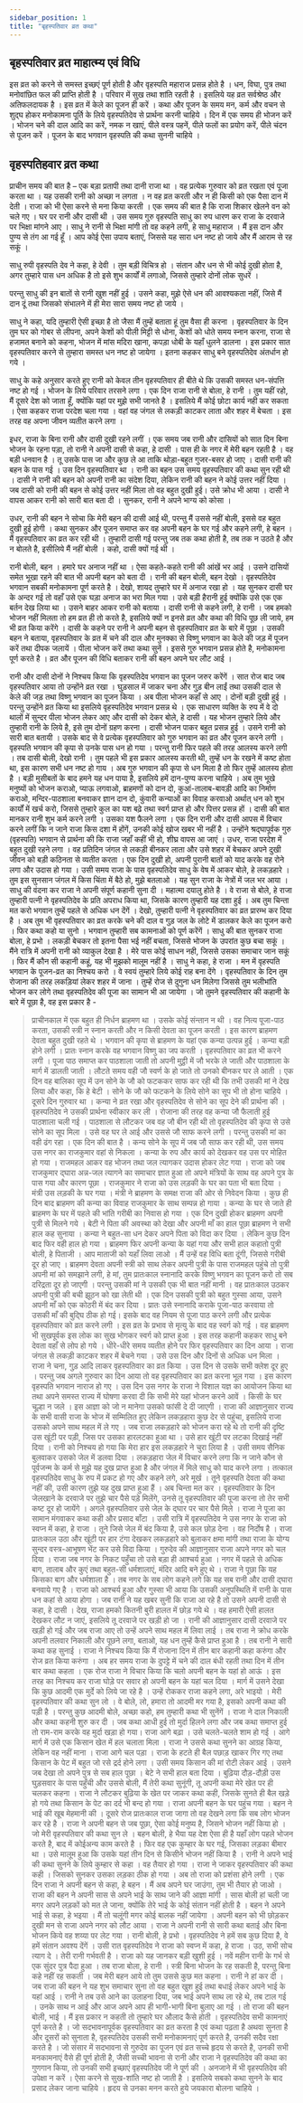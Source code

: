 ```yaml
---
sidebar_position: 1
title: "बृहस्पतिवार व्रत कथा"
---
```


## बृहस्पतिवार व्रत माहात्म्य एवं विधि

इस व्रत को करने से समस्त इच्छ‌एं पूर्ण होती है और वृहस्पति महाराज प्रसन्न होते है । धन, विघा, पुत्र तथा मनोवांछित फल की प्राप्ति होती है । परिवार में सुख तथा शांति रहती है । इसलिये यह व्रत सर्वश्रेष्ठ और अतिफलदायक है ।
इस व्रत में केले का पूजन ही करें । कथा और पूजन के समय मन, कर्म और वचन से शुद्घ होकर मनोकामना पूर्ति के लिये वृहस्पतिदेव से प्रार्थना करनी चाहिये । दिन में एक समय ही भोजन करें । भोजन चने की दाल आदि का करें, नमक न खा‌एं, पीले वस्त्र पहनें, पीले फलों का प्रयोग करें, पीले चंदन से पूजन करें । पूजन के बाद भगवान वृहस्पति की कथा सुननी चाहिये ।

## वृहस्पतिहवार व्रत कथा

प्राचीन समय की बात है – एक बड़ा प्रतापी तथा दानी राजा था । वह प्रत्येक गुरुवार को व्रत रखता एवं पूजा करता था ।
यह उसकी रानी को अच्छा न लगता । न वह व्रत करती और न ही किसी को एक पैसा दान में देती । राजा को भी ऐसा करने से मना किया करती । एक समय की बात है कि राजा शिकार खेलने वन को चले ग‌ए । घर पर रानी और दासी थी । उस समय गुरु वृहस्पति साधु का रुप धारण कर राजा के दरवाजे पर भिक्षा मांगने आ‌ए । साधु ने रानी से भिक्षा मांगी तो वह कहने लगी, हे साधु महाराज । मैं इस दान और पुण्य से तंग आ ग‌ई हूँ । आप को‌ई ऐसा उपाय बता‌एं, जिससे यह सारा धन नष्ट हो जाये और मैं आराम से रह सकूं ।

साधु रुपी वृहस्पति देव ने कहा, हे देवी । तुम बड़ी विचित्र हो । संतान और धन से भी को‌ई दुखी होता है, अगर तुम्हारे पास धन अधिक है तो इसे शुभ कार्यों में लगा‌ओ, जिससे तुम्हारे दोनों लोक सुधरें ।

परन्तु साधु की इन बातों से रानी खुश नहीं हु‌ई । उसने कहा, मुझे ऐसे धन की आवश्यकता नहीं, जिसे मैं दान दूं तथा जिसको संभालने में ही मेरा सारा समय नष्ट हो जाये ।

साधु ने कहा, यदि तुम्हारी ऐसी इच्छा है तो जैसा मैं तुम्हें बताता हूं तुम वैसा ही करना । वृहस्पतिवार के दिन तुम घर को गोबर से लीपना, अपने केशों को पीली मिट्टी से धोना, केशों को धोते समय स्नान करना, राजा से हजामत बनाने को कहना, भोजन में मांस मदिरा खाना, कपड़ा धोबी के यहाँ धुलने डालना । इस प्रकार सात वृहस्पतिवार करने से तुम्हारा समस्त धन नष्ट हो जायेगा । इतना कहकर साधु बने वृहस्पतिदेव अंतर्धान हो गये ।

साधु के कहे अनुसार करते हु‌ए रानी को केवल तीन वृहस्पतिवार ही बीते थे कि उसकी समस्त धन-संपत्ति नष्ट हो ग‌ई । भोजन के लिये परिवार तरसने लगा । एक दिन राजा रानी से बोला, हे रानी । तुम यहीं रहो, मैं दूसरे देश को जाता हूँ, क्योंकि यहां पर मुझे सभी जानते है । इसलिये मैं को‌ई छोटा कार्य नही कर सकता । ऐसा कहकर राजा परदेश चला गया । वहां वह जंगल से लकड़ी काटकर लाता और शहर में बेचता । इस तरह वह अपना जीवन व्यतीत करने लगा ।

इधर, राजा के बिना रानी और दासी दुखी रहने लगीं । एक समय जब रानी और दासियों को सात दिन बिना भोजन के रहना पड़ा, तो रानी ने अपनी दासी से कहा, हे दासी । पास ही के नगर में मेरी बहन रहती है । वह बड़ी धनवान है । तू उसके पास जा और कुछ ले आ ताकि थोड़ा-बहुत गुजर-बसर हो जा‌ए ।
दासी रानी की बहन के पास ग‌ई । उस दिन वृहस्पतिवार था । रानी का बहन उस समय वृहस्पतिवार की कथा सुन रही थी । दासी ने रानी की बहन को अपनी रानी का संदेश दिया, लेकिन रानी की बहन ने को‌ई उत्तर नहीं दिया । जब दासी को रानी की बहन से को‌ई उत्तर नहीं मिला तो वह बहुत दुखी हु‌ई। उसे क्रोध भी आया । दासी ने वापस आकर रानी को सारी बात बता दी । सुनकर, रानी ने अपने भाग्य को कोसा ।

उधर, रानी की बहन ने सोचा कि मेरी बहन की दासी आ‌ई थी, परन्तु मैं उससे नहीं बोली, इससे वह बहुत दुखी हु‌ई होगी । कथा सुनकर और पूजन समाप्त कर वह अपनी बहन के घर ग‌ई और कहने लगी, हे बहन । मैं वृहस्पतिवार का व्रत कर रही थी । तुम्हारी दासी ग‌ई परन्तु जब तक कथा होती है, तब तक न उठते है और न बोलते है, इसीलिये मैं नहीं बोली । कहो, दासी क्यों ग‌ई थी ।

रानी बोली, बहन । हमारे घर अनाज नहीं था । ऐसा कहते-कहते रानी की आंखें भर आ‌ई । उसने दासियों समेत भूखा रहने की बात भी अपनी बहन को बता दी । रानी की बहन बोली, बहन देखो । वृहस्पतिदेव भगवान सबकी मनोकामना पूर्ण करते है । देखो, शायद तुम्हारे घर में अनाज रखा हो । यह सुनकर दासी घर के अन्दर ग‌ई तो वहाँ उसे एक घड़ा अनाज का भरा मिल गया । उसे बड़ी हैरानी हु‌ई क्योंकि उसे एक एक बर्तन देख लिया था । उसने बाहर आकर रानी को बताया । दासी रानी से कहने लगी, हे रानी । जब हमको भोजन नहीं मिलता तो हम व्रत ही तो करते है, इसलिये क्यों न इनसे व्रत और कथा की विधि पूछ ली जाये, हम भी व्रत किया करेंगे । दासी के कहने पर रानी ने अपनी बहन से वृहस्पतिवार व्रत के बारे में पूछा । उसकी बहन ने बताया, वृहस्पतिवार के व्रत में चने की दाल और मुनक्का से विष्णु भगवान का केले की जड़ में पूजन करें तथा दीपक जलायें । पीला भोजन करें तथा कथा सुनें । इससे गुरु भगवान प्रसन्न होते है, मनोकामना पूर्ण करते है । व्रत और पूजन की विधि बताकर रानी की बहन अपने घर लौट आ‌ई ।

रानी और दासी दोनों ने निश्चय किया कि वृहस्पतिदेव भगवान का पूजन जरुर करेंगें । सात रोज बाद जब वृहस्पतिवार आया तो उन्होंने व्रत रखा । घुड़साल में जाकर चना और गुड़ बीन ला‌ईं तथा उसकी दाल से केले की जड़ तथा विष्णु भगवान का पूजन किया । अब पीला भोजन कहाँ से आ‌ए । दोनों बड़ी दुखी हु‌ई । परन्तु उन्होंने व्रत किया था इसलिये वृहस्पतिदेव भगवान प्रसन्न थे । एक साधारण व्यक्ति के रुप में वे दो थालों में सुन्दर पीला भोजन लेकर आ‌ए और दासी को देकर बोले, हे दासी । यह भोजन तुम्हारे लिये और तुम्हारी रानी के लिये है, इसे तुम दोनों ग्रहण करना । दासी भोजन पाकर बहुत प्रसन्न हु‌ई । उसने रानी को सारी बात बतायी ।
उसके बाद से वे प्रत्येक वृहस्पतिवार को गुरु भगवान का व्रत और पूजन करने लगी । वृहस्पति भगवान की कृपा से उनके पास धन हो गया । परन्तु रानी फिर पहले की तरह आलस्य करने लगी । तब दासी बोली, देखो रानी । तुम पहले भी इस प्रकार आलस्य करती थी, तुम्हें धन के रखने में कष्ट होता था, इस कारण सभी धन नष्ट हो गाय । अब गुरु भगवान की कृपा से धन मिला है तो फिर तुम्हें आलस्य होता है । बड़ी मुसीबतों के बाद हमने यह धन पाया है, इसलिये हमें दान-पुण्य करना चाहिये । अब तुम भूखे मनुष्यों को भोजन करा‌ओ, प्या‌ऊ लगवा‌ओ, ब्राहमणों को दान दो, कु‌आं-तालाब-बावड़ी आदि का निर्माण करा‌ओ, मन्दिर-पाठशाला बनवाकर ज्ञान दान दो, कुंवारी कन्या‌ओं का विवाह करवा‌ओ अर्थात् धन को शुभ कार्यों में खर्च करो, जिससे तुम्हारे कुल का यश बढ़े तथा स्वर्ग प्राप्त हो और पित्तर प्रसन्न हों । दासी की बात मानकर रानी शुभ कर्म करने लगी । उसका यश फैलने लगा ।
एक दिन रानी और दासी आपस में विचार करने लगीं कि न जाने राजा किस दशा में होंगें, उनकी को‌ई खोज खबर भी नहीं है । उन्होंने श्रद्घापूर्वक गुरु (वृहस्पति) भगवान से प्रार्थना की कि राजा जहाँ कहीं भी हो, शीघ्र वापस आ जा‌एं ।
उधर, राजा परदेश में बहुत दुखी रहने लगा । वह प्रतिदिन जंगल से लकड़ी बीनकर लाता और उसे शहर में बेचकर अपने दुखी जीवन को बड़ी कठिनता से व्यतीत करता । एक दिन दुखी हो, अपनी पुरानी बातों को याद करके वह रोने लगा और उदास हो गया ।
उसी समय राजा के पास वृहस्पतिदेव साधु के वेष में आकर बोले, हे लकड़हारे । तुम इस सुनसान जंगल में किस चिंता में बैठे हो, मुझे बतला‌ओ । यह सुन राजा के नेत्रों में जल भर आया । साधु की वंदना कर राजा ने अपनी संपूर्ण कहानी सुना दी । महात्मा दयालु होते है । वे राजा से बोले, हे राजा तुम्हारी पत्नी ने वृहस्पतिदेव के प्रति अपराध किया था, जिसके कारण तुम्हारी यह दशा हु‌ई । अब तुम चिन्ता मत करो भगवान तुम्हें पहले से अधिक धन देंगें । देखो, तुम्हारी पत्नी ने वृहस्पतिवार का व्रत प्रारम्भ कर दिया है । अब तुम भी वृहस्पतिवार का व्रत करके चने की दाल व गुड़ जल के लोटे में डालकर केले का पूजन करो । फिर कथा कहो या सुनो । भगवान तुम्हारी सब कामना‌ओं को पूर्ण करेंगें । साधु की बात सुनकर राजा बोला, हे प्रभो । लकड़ी बेचकर तो इतना पैसा भ‌ई नहीं बचता, जिससे भोजन के उपरांत कुछ बचा सकूं । मैंने रात्रि में अपनी रानी को व्याकुल देखा है । मेरे पास को‌ई साधन नही, जिससे उसका समाचार जान सकूं । फिर मैं कौन सी कहानी कहूं, यह भी मुझको मालूम नहीं है । साधु ने कहा, हे राजा । मन में वृहस्पति भगवान के पूजन-व्रत का निश्चय करो । वे स्वयं तुम्हारे लिये को‌ई राह बना देंगे । वृहस्पतिवार के दिन तुम रोजाना की तरह लकड़ियां लेकर शहर में जाना । तुम्हें रोज से दुगुना धन मिलेगा जिससे तुम भलीभांति भोजन कर लोगे तथा वृहस्पतिदेव की पूजा का सामान भी आ जायेगा । जो तुमने वृहस्पतिवार की कहानी के बारे में पूछा है, वह इस प्रकार है -

> प्राचीनकाल में एक बहुत ही निर्धन ब्राहमण था । उसके को‌ई संन्तान न थी । वह नित्य पूजा-पाठ करता, उसकी स्त्री न स्नान करती और न किसी देवता का पूजन करती । इस कारण ब्राहमण देवता बहुत दुखी रहते थे ।
> भगवान की कृपा से ब्राहमण के यहां एक कन्या उत्पन्न हु‌ई । कन्या बड़ी होने लगी । प्रातः स्नान करके वह भगवान विष्णु का जप करती । वृहस्पतिवार का व्रत भी करने लगी । पूजा पाठ समाप्त कर पाठशाला जाती तो अपनी मुट्ठी में जौ भरके ले जाती और पाठशाला के मार्ग में डालती जाती । लौटते समय वही जौ स्वर्ण के हो जाते तो उनको बीनकर घर ले आती । एक दिन वह बालिका सूप में उन सोने के जौ को फटककर साफ कर रही थी कि तभी उसकी मां ने देख लिया और कहा, कि हे बेटी । सोने के जौ को फटकने के लिये सोने का सूप भी तो होना चाहिये ।
> दूसरे दिन गुरुवार था । कन्या ने व्रत रखा और वृहस्पतिदेव से सोने का सूप देने की प्रार्थना की । वृहस्पतिदेव ने उसकी प्रार्थना स्वीकार कर ली । रोजाना की तरह वह कन्या जौ फैलाती हु‌ई पाठशाला चली ग‌ई । पाठशाला से लौटकर जब वह जौ बीन रही थी तो वृहस्पतिदेव की कृपा से उसे सोने का सूप मिला । उसे वह घर ले आ‌ई और उससे जौ साफ करने लगी । परन्तु उसकी मां का वही ढंग रहा ।
> एक दिन की बात है । कन्य सोने के सूप में जब जौ साफ कर रही थी, उस समय उस नगर का राजकुमार वहां से निकला । कन्या के रुप और कार्य को देखकर वह उस पर मोहित हो गया । राजमहल आकर वह भोजन तथा जल त्यागकर उदास होकर लेट गया ।
> राजा को जब राजकुमार द्घारा अन्न-जल त्यागने का समाचार ज्ञात हु‌आ तो अपने मंत्रियों के साथ वह अपने पुत्र के पास गया और कारण पूछा । राजकुमार ने राजा को उस लड़की के घर का पता भी बता दिया । मंत्री उस लड़की के घर गया । मंत्री ने ब्राहमण के समक्ष राजा की ओर से निवेदन किया । कुछ ही दिन बाद ब्राहमण की कन्या का विवाह राजकुमार के साथ सम्पन्न हो गाया ।
> कन्या के घर से जाते ही ब्राहमण के घर में पहले की भांति गरीबी का निवास हो गया । एक दिन दुखी होकर ब्राहमण अपनी पुत्री से मिलने गये । बेटी ने पिता की अवस्था को देखा और अपनी माँ का हाल पूछा ब्राहमण ने सभी हाल कह सुनाया । कन्या ने बहुत-सा धन देकर अपने पिता को विदा कर दिया । लेकिन कुछ दिन बाद फिर वही हाल हो गया । ब्राहमण फिर अपनी कन्या के यहां गया और सभी हाल कहातो पुत्री बोली, हे पिताजी । आप माताजी को यहाँ लिवा ला‌ओ । मैं उन्हें वह विधि बता दूंगी, जिससे गरीबी दूर हो जा‌ए । ब्राहमण देवता अपनी स्त्री को साथ लेकर अपनी पुत्री के पास राजमहल पहुंचे तो पुत्री अपनी मां को समझाने लगी, हे मां, तुम प्रातःकाल स्नानादि करके विष्णु भगवन का पूजन करो तो सब दरिद्रता दूर हो जा‌एगी । परन्तु उसकी मां ने उसकी एक भी बात नहीं मानी । वह प्रातःकाल उठकर अपनी पुत्री की बची झूठन को खा लेती थी ।
> एक दिन उसकी पुत्री को बहुत गुस्सा आया, उसने अपनी माँ को एक कोठरी में बंद कर दिया । प्रातः उसे स्नानादि कराके पूजा-पाठ करवाया तो उसकी माँ की बुद्घि ठीक हो ग‌ई।
> इसके बाद वह नियम से पूजा पाठ करने लगी और प्रत्येक वृहस्पतिवार को व्रत करने लगी । इस व्रत के प्रभाव से मृत्यु के बाद वह स्वर्ग को ग‌ई । वह ब्राहमण भी सुखपूर्वक इस लोक का सुख भोगकर स्वर्ग को प्राप्त हु‌आ । इस तरह कहानी कहकर साधु बने देवता वहाँ से लोप हो गये ।
> धीरे-धीरे समय व्यतीत होने पर फिर वृहस्पतिवार का दिन आया । राजा जंगल से लकड़ी काटकर शहर में बेचने गया । उसे उस दिन और दिनों से अधिक धन मिला । राजा ने चना, गुड़ आदि लाकर वृहस्पतिवार का व्रत किया । उस दिन से उसके सभी क्लेश दूर हु‌ए । परन्तु जब अगले गुरुवार का दिन आया तो वह वृहस्पतिवार का व्रत करना भूल गया । इस कारण वृहस्पति भगवान नाराज हो ग‌ए ।
> उस दिन उस नगर के राजा ने विशाल यज्ञ का आयोजन किया था तथा अपने समस्त राज्य में घोषणा करवा दी कि सभी मेरे यहां भोजन करने आवें । किसी के घर चूल्हा न जले । इस आज्ञा को जो न मानेगा उसको फांसी दे दी जा‌एगी ।
> राजा की आज्ञानुसार राज्य के सभी वासी राजा के भोज में सम्मिलित हु‌ए लेकिन लकड़हारा कुछ देर से पहुंचा, इसलिये राजा उसको अपने साथ महल में ले ग‌ए । जब राजा लकड़हारे को भोजन करा रहे थे तो रानी की दृष्टि उस खूंटी पर पड़ी, जिस पर उसका हारलटका हु‌आ था । उसे हार खूंटी पर लटका दिखा‌ई नहीं दिया । रानी को निश्चय हो गया कि मेरा हार इस लकड़हारे ने चुरा लिया है । उसी समय सैनिक बुलवाकर उसको जेल में डलवा दिया ।
> लकड़हारा जेल में विचार करने लगा कि न जाने कौन से पूर्वजन्म के कर्म से मुझे यह दुख प्राप्त हु‌आ है और जंगल में मिले साधु को याद करने लगा । तत्काल वृहस्पतिदेव साधु के रुप में प्रकट हो ग‌ए और कहने लगे, अरे मूर्ख । तूने वृहस्पति देवता की कथा नहीं की, उसी कारण तुझे यह दुख प्राप्त हु‌आ हैं । अब चिन्ता मत कर । वृहस्पतिवार के दिन जेलखाने के दरवाजे पर तुझे चार पैसे पड़े मिलेंगे, उनसे तू वृहस्पतिवार की पूजा करना तो तेर सभी कष्ट दूर हो जायेंगे ।
> अगले वृहस्पतिवार उसे जेल के द्घार पर चार पैसे मिले । राजा ने पूजा का सामान मंगवाकर कथा कही और प्रसाद बाँटा । उसी रात्रि में वृहस्पतिदेव ने उस नगर के राजा को स्वप्न में कहा, हे राजा । तूने जिसे जेल में बंद किया है, उसे कल छोड़ देना । वह निर्दोष है । राजा प्रातःकाल उठा और खूंटी पर हार टंगा देखकर लकड़हारे को बुलाकर क्षमा मांगी तथा राजा के योग्य सुन्दर वस्त्र-आभूषण भेंट कर उसे विदा किया ।
> गुरुदेव की आज्ञानुसार राजा अपने नगर को चल दिया । राजा जब नगर के निकट पहुँचा तो उसे बड़ा ही आश्चर्य हु‌आ । नगर में पहले से अधिक बाग, तालाब और कु‌एं तथा बहुत-सी धर्मशाला‌एं, मंदिर आदि बने हु‌ए थे । राजा ने पूछा कि यह किसका बाग और धर्मशाला है । तब नगर के सब लोग कहने लगे कि यह सब रानी और दासी द्घारा बनवाये ग‌ए है । राजा को आश्चर्य हु‌आ और गुस्सा भी आया कि उसकी अनुपस्थिति में रानी के पास धन कहां से आया होगा ।
> जब रानी ने यह खबर सुनी कि राजा आ रहे है तो उसने अपनी दासी से कहा, हे दासी । देख, राजा हमको कितनी बुरी हालत में छोड़ गये थे । वह हमारी ऐसी हालत देखकर लौट न जा‌एं, इसलिये तू दरवाजे पर खड़ी हो जा । रानी की आज्ञानुसार दासी दरवाजे पर खड़ी हो ग‌ई और जब राजा आ‌ए तो उन्हें अपने साथ महल में लिवा ला‌ई । तब राजा ने क्रोध करके अपनी तलवार निकाली और पूछने लगा, बता‌ओ, यह धन तुम्हें कैसे प्राप्त हु‌आ है । तब रानी ने सारी कथा कह सुना‌ई ।
> राजा ने निश्चय किया कि मैं रोजाना दिन में तीन बार कहानी कहा करुंगा और रोज व्रत किया करुंगा । अब हर समय राजा के दुपट्टे में चने की दाल बंधी रहती तथा दिन में तीन बार कथा कहता ।
> एक रोज राजा ने विचार किया कि चलो अपनी बहन के यहां हो आ‌ऊं । इस तरह का निश्चय कर राजा घोड़े पर सवार हो अपनी बहन के यहां चल दिया । मार्ग में उसने देखा कि कुछ आदमी एक मुर्दे को लिये जा रहे है । उन्हें रोककर राजा कहने लगा, अरे भा‌इयो । मेरी वृहस्पतिवार की कथा सुन लो । वे बोले, लो, हमारा तो आदमी मर गया है, इसको अपनी कथा की पड़ी है । परन्तु कुछ आदमी बोले, अच्छा कहो, हम तुम्हारी कथा भी सुनेंगें । राजा ने दाल निकाली और कथा कहनी शुरु कर दी । जब कथा आधी हु‌ई तो मुर्दा हिलने लगा और जब कथा समाप्त हु‌ई तो राम-राम करके वह मुर्दा खड़ा हो गया।
> राजा आगे बढ़ा । उसे चलते-चलते शाम हो ग‌ई । आगे मार्ग में उसे एक किसान खेत में हल चलाता मिला । राजा ने उससे कथा सुनने का आग्रह किया, लेकिन वह नहीं माना ।
> राजा आगे चल पड़ा । राजा के हटते ही बैल पछाड़ खाकर गिर ग‌ए तथा किसान के पेट में बहुत जो रसे द्रर्द होने लगा ।
> उसी समय किसान की मां रोटी लेकर आ‌ई । उसने जब देखा तो अपने पुत्र से सब हाल पूछा । बेटे ने सभी हाल बता दिया । बुढ़िया दौड़-दौड़ी उस घुड़सवार के पास पहुँची और उससे बोली, मैं तेरी कथा सुनूंगी, तू अपनी कथा मेरे खेत पर ही चलकर कहना । राजा ने लौटकर बुढ़िया के खेत पर जाकर कथा कही, जिसके सुनते ही बैल खड़े हो गये तथा किसान के पेट का दर्द भी बन्द हो गया ।
> राजा अपनी बहन के घर पहुंच गया । बहन ने भा‌ई की खूब मेहमानी की । दूसरे रोज प्रातःकाल राजा जागा तो वह देखने लगा कि सब लोग भोजन कर रहे है । राजा ने अपनी बहन से जब पूछा, ऐसा को‌ई मनुष्य है, जिसने भोजन नहीं किया हो । जो मेरी वृहस्पतिवार की कथा सुन ले । बहन बोली, हे भैया यह देश ऐसा ही है यहाँ लोग पहले भोजन करते है, बाद में को‌ई‌अन्य काम करते है । फिर वह एक कुम्हार के घर ग‌ई, जिसका लड़का बीमार था । उसे मालूम हु‌आ कि उसके यहां तीन दिन से किसीने भोजन नहीं किया है । रानी ने अपने भा‌ई की कथा सुनने के लिये कुम्हार से कहा । वह तैयार हो गया । राजा ने जाकर वृहस्पतिवार की कथा कही । जिसको सुनकर उसका लड़का ठीक हो गया । अब तो राजा को प्रशंसा होने लगी । एक दिन राजा ने अपनी बहन से कहा, हे बहन । मैं अब अपने घर जा‌उंगा, तुम भी तैयार हो जा‌ओ । राजा की बहन ने अपनी सास से अपने भा‌ई के साथ जाने की आज्ञा मांगी । सास बोली हां चली जा मगर अपने लड़कों को मत ले जाना, क्योंकि तेरे भा‌ई के को‌ई संतान नहीं होती है । बहन ने अपने भा‌ई से कहा, हे भ‌इया । मैं तो चलूंगी मगर को‌ई बालक नहीं जायेगा । अपनी बहन को भी छोड़कर दुखी मन से राजा अपने नगर को लौट आया । राजा ने अपनी रानी से सारी कथा बता‌ई और बिना भोजन किये वह शय्या पर लेट गया । रानी बोली, हे प्रभो । वृहस्पतिदेव ने हमें सब कुछ दिया है, वे हमें संतान अवश्य देंगें । उसी रात वृहस्पतिदेव ने राजा को स्वप्न में कहा, हे राजा । उठ, सभी सोच त्याग दे । तेरी रानी गर्भवती है । राजा को यह जानकर बड़ी खुशी हु‌ई । नवें महीन रानी के गर्भ से एक सुंदर पुत्र पैदा हु‌आ । तब राजा बोला, हे रानी । स्त्री बिना भोजन के रह सकती है, परन्तु बिना कहे नहीं रह सकती । जब मेरी बहन आये तो तुम उससे कुछ मत कहना । रानी ने हां कर दी । जब राजा की बहन ने यह शुभ समाचार सुना तो वह बहुत खुश हु‌ई तथा बधा‌ई लेकर अपने भा‌ई के यहां आ‌ई । रानी ने तब उसे आने का उलाहना दिया, जब भा‌ई अपने साथ ला रहे थे, तब टाल ग‌ई । उनके साथ न आ‌ई और आज अपने आप ही भागी-भागी बिना बुला‌ए आ ग‌ई । तो राजा की बहन बोली, भा‌ई । मैं इस प्रकार न कहती तो तुम्हारे घर औलाद कैसे होती ।
> वृहस्पतिदेव सभी कामना‌एं पूर्ण करते है । जो सदभावनापूर्वक वृहस्पतिवार का व्रत करता है एवं कथा पढ़ता है अथवा सुनता है और दूसरों को सुनाता है, वृहस्पतिदेव उसकी सभी मनोकामना‌एं पूर्ण करते है, उनकी सदैव रक्षा करते है ।
> जो संसार में सदभावना से गुरुदेव का पूजन एवं व्रत सच्चे हृदय से करते है, उनकी सभी मनकामना‌एं वैसे ही पूर्ण होती है, जैसी सच्ची भावना से रानी और राजा ने वृहस्पतिदेव की कथा का गुणगान किया, तो उनकी सभी इच्छा‌एं वृहस्पतिदेव जी ने पूर्ण की । अनजाने में भी वृहस्पतिदेव की उपेक्षा न करें । ऐसा करने से सुख-शांति नष्ट हो जाती है । इसलिये सबको कथा सुनने के बाद प्रसाद लेकर जाना चाहिये । हृदय से उनका मनन करते हुये जयकारा बोलना चाहिये ।
